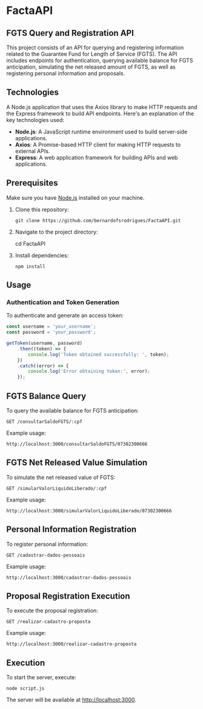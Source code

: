 # FactaAPI

## FGTS Query and Registration API

This project consists of an API for querying and registering information related to the Guarantee Fund for Length of Service (FGTS). The API includes endpoints for authentication, querying available balance for FGTS anticipation, simulating the net released amount of FGTS, as well as registering personal information and proposals.

## Technologies 

A Node.js application that uses the Axios library to make HTTP requests and the Express framework to build API endpoints. Here's an explanation of the key technologies used:

- **Node.js**: A JavaScript runtime environment used to build server-side applications.
- **Axios**: A Promise-based HTTP client for making HTTP requests to external APIs.
- **Express**: A web application framework for building APIs and web applications.


## Prerequisites

Make sure you have [Node.js](https://nodejs.org/) installed on your machine.

1. Clone this repository:

    ```
    git clone https://github.com/bernardofsrodrigues/FactaAPI.git
    ```
    
2. Navigate to the project directory:

    cd FactaAPI

3. Install dependencies:

    ```
    npm install
    ```

## Usage

### Authentication and Token Generation

To authenticate and generate an access token:

```javascript
const username = 'your_username';
const password = 'your_password';

getToken(username, password)
    .then((token) => {
        console.log('Token obtained successfully: ', token);
    })
    .catch((error) => {
        console.log('Error obtaining token:', error);
    });

```
FGTS Balance Query
-----------------------

To query the available balance for FGTS anticipation:

`GET /consultarSaldoFGTS/:cpf`

Example usage:
```
http://localhost:3000/consultarSaldoFGTS/07302300666
```


FGTS Net Released Value Simulation
------------------------------------------

To simulate the net released value of FGTS:

`GET /simularValorLiquidoLiberado/:cpf`

Example usage:
```
http://localhost:3000/simularValorLiquidoLiberado/07302300666
```



Personal Information Registration
---------------------------

To register personal information:

`GET /cadastrar-dados-pessoais`

Example usage:
```
http://localhost:3000/cadastrar-dados-pessoais
```



Proposal Registration Execution
-----------------------------------

To execute the proposal registration:

`GET /realizar-cadastro-proposta`

Example usage:
```
http://localhost:3000/realizar-cadastro-proposta
```



Execution
--------

To start the server, execute:
```
node script.js
```



The server will be available at [http://localhost:3000](http://localhost:3000).



